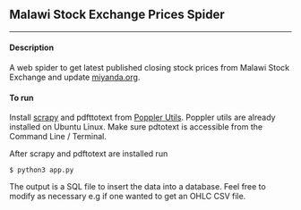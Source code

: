 ## Malawi Stock Exchange Prices Spider
---
#### Description 
A web spider to get latest published closing stock prices from Malawi Stock Exchange and update [miyanda.org](https://www.miyanda.org). 

#### To run 
Install [scrapy]() and pdfttotext from [Poppler Utils](https://poppler.freedesktop.org/). Poppler utils are already installed on Ubuntu Linux. Make sure pdtotext is accessible from the Command Line / Terminal.

After scrapy and pdftotext are installed run

`$ python3 app.py`

The output is a SQL file to insert the data into a database. Feel free to modify as necessary e.g if one wanted to get an OHLC CSV file.